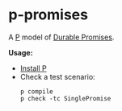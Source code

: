 # p-promises

A [P](https://p-org.github.io/P) model of [Durable Promises](https://github.com/resonatehq/durable-promise).

**Usage:**

- [Install P](https://p-org.github.io/P/getstarted/install/)
- Check a test scenario:
  ```
  p compile
  p check -tc SinglePromise
  ```
